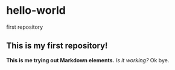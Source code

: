 # hello-world
first repository
## This is my first repository!
**This is me trying out Markdown elements.** 
*Is it working?*
Ok bye.
